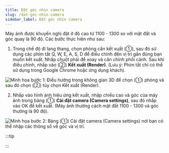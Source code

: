 ```yaml
---
title: Đặt góc nhìn camera
slug: /dat-goc-nhin-camera
sidebar_label: Đặt góc nhìn camera
---
```


Máy ảnh được khuyến nghị đặt ở độ cao từ 1100 - 1300 so với mặt đất và góc quay là 90 độ. Các bước thực hiện như sau:

1. Trong chế độ đi lang thang, chọn phòng cần kết xuất (①), sau đó sử dụng các phím tắt Q, W, E, A, S, D để điều chỉnh đến vị trí gần đúng bạn muốn kết xuất. Nhấp chuột phải để xoay và căn chỉnh phối cảnh. Sau khi điều chỉnh, nhấp vào (②) **Kết xuất (Render)**. (Lưu ý: Phím tắt chỉ có thể sử dụng trong Google Chrome hoặc ứng dụng khách).

![Minh họa bước 1: Điều hướng trong không gian 3D để chọn (①) phòng và sau đó chọn (②) tùy chọn Kết xuất (Render).](https://storage.googleapis.com/jegavn_kb/image_jegavn/130.1.png)

2. Nhấp vào hình ảnh hiệu ứng kết xuất, nhập chiều cao và góc của máy ảnh trong bảng (①) **Cài đặt camera (Camera settings)**, sau đó nhấp vào OK để kết xuất. (Máy ảnh thường cách mặt đất 1100 - 1300 và góc thường là 90 độ).

![Minh họa bước 2: Bảng (①) Cài đặt camera (Camera settings) nơi bạn có thể nhập các thông số về góc và vị trí.](https://storage.googleapis.com/jegavn_kb/image_jegavn/130.2.png)

:::tip

:::
